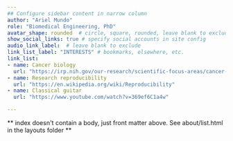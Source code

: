 ```yaml
---
## Configure sidebar content in narrow column
author: "Ariel Mundo"
role: "Biomedical Engineering, PhD"
avatar_shape: rounded  # circle, square, rounded, leave blank to exclude
show_social_links: true # specify social accounts in site config
audio_link_label:  # leave blank to exclude
link_list_label: "INTERESTS" # bookmarks, elsewhere, etc.
link_list:
- name: Cancer biology
  url: "https://irp.nih.gov/our-research/scientific-focus-areas/cancer-biology"
- name: Research reproducibility
  url: "https://en.wikipedia.org/wiki/Reproducibility"
- name: Classical guitar
  url: "https://www.youtube.com/watch?v=369ef6C1a4w"

---
```


** index doesn't contain a body, just front matter above.
See about/list.html in the layouts folder **
